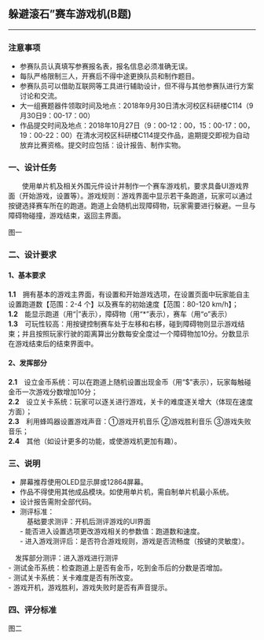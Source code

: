 ## 躲避滚石”赛车游戏机(B题)

---
### 注意事项
- 参赛队员认真填写参赛报名表，报名信息必须准确无误。  
- 每队严格限制三人，开赛后不得中途更换队员和制作题目。  
- 参赛队员可以借助互联网等工具进行辅助设计，但不得与其他参赛队进行方案讨论和交流。  
- 大一组赛题器件领取时间及地点：2018年9月30日清水河校区科研楼C114（9月30日9：00-17：00）  
- 作品提交时间及地点：2018年10月27日（9：00-12：00，15：00-17：00，19：00-22：00）在清水河校区科研楼C114提交作品，逾期提交即视为自动放弃比赛资格。提交时应包括：设计报告、制作实物。  

### 一、设计任务
&emsp;&emsp;使用单片机及相关外围元件设计并制作一个赛车游戏机，要求具备UI游戏界面（开始游戏，设置等）。游戏规则：游戏界面中显示若干条跑道，玩家可以通过按键选择赛车所在的跑道。跑道上会随机出现障碍物，玩家需要进行躲避。一旦与障碍物碰撞，游戏结束，返回主界面。  
  
  
图一 
  
### 二、设计要求
#### 1、基本要求
**1.1**&emsp;拥有基本的游戏主界面，有设置和开始游戏选项，在设置页面中玩家能自主设置跑道数【范围：2-4 个】以及赛车的初始速度【范围：80-120 km/h】；  
**1.2**&emsp;能显示跑道（用“|”表示），障碍物（用“*”表示），赛车（用“o”表示）  
**1.3**&emsp;可玩性较高：用按键控制赛车处于左移和右移，碰到障碍物则显示游戏结束；并且按照玩家行驶的距离算出分数每安全度过一个障碍物加10分。分数显示在游戏结束后的结束界面中。  
#### 2、发挥部分
**2.1**&emsp;设立金币系统：可以在跑道上随机设置出现金币（用“$”表示），玩家每触碰金币一次游戏分数增加10分；  
**2.2**&emsp;设立关卡系统：玩家可以逐关进行游戏，关卡的难度逐关增大（体现在速度方面）；  
**2.3**&emsp;利用蜂鸣器设置游戏声音：①游戏开机音乐 ②游戏胜利音乐 ③游戏失败音乐；  
**2.4**&emsp;其他（如设计更多的功能，或使游戏机更加有趣）。  
### 三、说明  
- 屏幕推荐使用OLED显示屏或12864屏幕。  
- 作品不得使用其他成品模块。如使用单片机，需自制单片机最小系统。  
- 设计报告需附全部代码。  
- 测评标准：  
&emsp;基础要求测评：开机后测评游戏的UI界面  
      - 能否进入设置选项更改游戏相关的参数值：跑道数和速度。  
      - 进入游戏测评后：是否符合游戏规则，游戏是否流畅度（按键的灵敏度）。  
  
&emsp;发挥部分测评：进入游戏进行测评  
      - 测试金币系统：检查跑道上是否有金币，吃到金币后的分数是否增加。  
      - 测试关卡系统：关卡难度是否有所改变。  
      - 游戏开机，游戏胜利，游戏失败时是否有声音提示。  
   
### 四、评分标准
  
图二  


